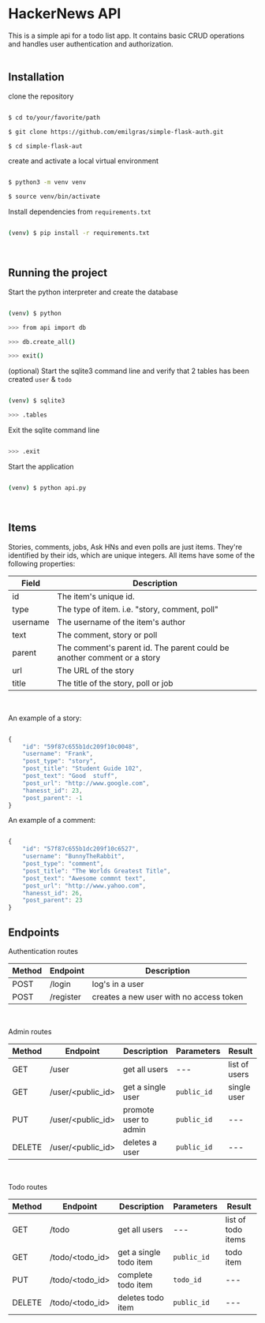 # HackerNews API

This is a simple api for a todo list app. It contains basic CRUD operations and handles user authentication and authorization.
</br>
</br>

## Installation

clone the repository

```sh

$ cd to/your/favorite/path

$ git clone https://github.com/emilgras/simple-flask-auth.git

$ cd simple-flask-aut

```

create and activate a local virtual environment

```sh

$ python3 -m venv venv

$ source venv/bin/activate

```

Install dependencies from `requirements.txt`

```sh

(venv) $ pip install -r requirements.txt

```
</br>

## Running the project

Start the python interpreter and create the database

```sh

(venv) $ python

>>> from api import db

>>> db.create_all()

>>> exit()

```

(optional) Start the sqlite3 command line and verify that 2 tables has been created `user` & `todo`

```sh

(venv) $ sqlite3

>>> .tables

```

Exit the sqlite command line

```sh

>>> .exit

```
Start the application 

```sh

(venv) $ python api.py

```
</br>

## Items

Stories, comments, jobs, Ask HNs and even polls are just items. They're identified by their ids, which are unique integers. All items have some of the following properties:

| Field | Description |
| --- | --- |
| id | The item's unique id. |
| type | The type of item. i.e. "story, comment, poll" |
| username | The username of the item's author |
| text | The comment, story or poll |
| parent | The comment's parent id. The parent could be  another comment or a story |
| url | The URL of the story |
| title | The title of the story, poll or job |
</br>  

An example of a story:

```javascript

{
    "id": "59f87c655b1dc209f10c0048",
    "username": "Frank",
    "post_type": "story",
    "post_title": "Student Guide 102",
    "post_text": "Good  stuff",
    "post_url": "http://www.google.com",
    "hanesst_id": 23,
    "post_parent": -1
}

```

An example of a comment:

```javascript

{
    "id": "57f87c655b1dc209f10c6527",
    "username": "BunnyTheRabbit",
    "post_type": "comment",
    "post_title": "The Worlds Greatest Title",
    "post_text": "Awesome commnt text",
    "post_url": "http://www.yahoo.com",
    "hanesst_id": 26,
    "post_parent": 23
}

```

## Endpoints

Authentication routes

| Method | Endpoint | Description |
| --- | --- | --- |
| POST | /login | log's in a user |
| POST | /register | creates a new user with no access token |
</br>

Admin routes

| Method | Endpoint | Description | Parameters | Result |
| --- | --- | --- | --- | --- |
| GET | /user | get all users | --- | list of users | 
| GET | /user/<public_id> | get a single user | `public_id` | single user |
| PUT | /user/<public_id> | promote user to admin | `public_id` | --- |
| DELETE | /user/<public_id> | deletes a user | `public_id` | --- |
</br>

Todo routes

| Method | Endpoint | Description | Parameters | Result |
| --- | --- | --- | --- | --- |
| GET | /todo | get all users | --- | list of todo items | 
| GET | /todo/<todo_id> | get a single todo item | `public_id` | todo item |
| PUT | /todo/<todo_id> | complete todo item | `todo_id` | --- |
| DELETE | /todo/<todo_id> | deletes todo item | `public_id` | --- |

